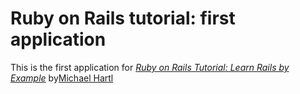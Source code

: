 # Ruby on Rails tutorial: first application

This is the first application for
[*Ruby on Rails Tutorial: Learn Rails by Example*](http://railstutorial.org/)
by[Michael Hartl](http://michaelhartl.com/)

